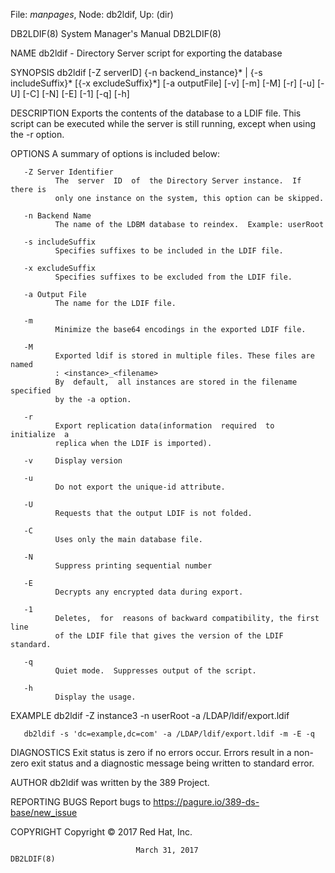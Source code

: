 File: *manpages*,  Node: db2ldif,  Up: (dir)

DB2LDIF(8)                  System Manager's Manual                 DB2LDIF(8)



NAME
       db2ldif - Directory Server script for exporting the database

SYNOPSIS
       db2ldif [-Z serverID] {-n backend_instance}* | {-s includeSuffix}* [{-x
       excludeSuffix}*] [-a outputFile] [-v] [-m] [-M]  [-r]  [-u]  [-U]  [-C]
       [-N] [-E] [-1] [-q] [-h]

DESCRIPTION
       Exports the contents of the database to a LDIF file. This script can be
       executed while the server is still running, except when  using  the  -r
       option.

OPTIONS
       A summary of options is included below:

       -Z Server Identifier
              The  server  ID  of  the Directory Server instance.  If there is
              only one instance on the system, this option can be skipped.

       -n Backend Name
              The name of the LDBM database to reindex.  Example: userRoot

       -s includeSuffix
              Specifies suffixes to be included in the LDIF file.

       -x excludeSuffix
              Specifies suffixes to be excluded from the LDIF file.

       -a Output File
              The name for the LDIF file.

       -m
              Minimize the base64 encodings in the exported LDIF file.

       -M
              Exported ldif is stored in multiple files. These files are named
              : <instance>_<filename>
              By  default,  all instances are stored in the filename specified
              by the -a option.

       -r
              Export replication data(information  required  to  initialize  a
              replica when the LDIF is imported).

       -v     Display version

       -u
              Do not export the unique-id attribute.

       -U
              Requests that the output LDIF is not folded.

       -C
              Uses only the main database file.

       -N
              Suppress printing sequential number

       -E
              Decrypts any encrypted data during export.

       -1
              Deletes,  for  reasons of backward compatibility, the first line
              of the LDIF file that gives the version of the LDIF standard.

       -q
              Quiet mode.  Suppresses output of the script.

       -h
              Display the usage.

EXAMPLE
       db2ldif -Z instance3 -n userRoot -a /LDAP/ldif/export.ldif

       db2ldif -s 'dc=example,dc=com' -a /LDAP/ldif/export.ldif -m -E -q

DIAGNOSTICS
       Exit status is zero if no errors occur.  Errors result  in  a  non-zero
       exit status and a diagnostic message being written to standard error.

AUTHOR
       db2ldif was written by the 389 Project.

REPORTING BUGS
       Report bugs to https://pagure.io/389-ds-base/new_issue

COPYRIGHT
       Copyright © 2017 Red Hat, Inc.



                                March 31, 2017                      DB2LDIF(8)

